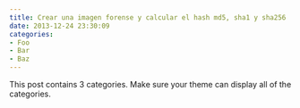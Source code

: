 ```yaml
---
title: Crear una imagen forense y calcular el hash md5, sha1 y sha256
date: 2013-12-24 23:30:09
categories:
- Foo
- Bar
- Baz
---
```


This post contains 3 categories. Make sure your theme can display all of the categories.

